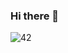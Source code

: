 ### Hi there 👋

![42](https://badgen.net/badge/Born2Code/olakhdar/orange?cache=86400&icon=https://meta.intra.42.fr/assets/42_logo-7dfc9110a5319a308863b96bda33cea995046d1731cebb735e41b16255106c12.svg)


<!-- <a href="https://github.com/JaeSeoKim/badge42"><img src="https://badge42.vercel.app/api/v2/cl26mf1se001109mkkt3wehhc/stats?cursusId=21&coalitionId=78" alt="olakhdar's 42 stats" /></a>


<!--
**oussamalakhdar/oussamalakhdar** is a ✨ _special_ ✨ repository because its `README.md` (this file) appears on your GitHub profile.

Here are some ideas to get you started:

- 🔭 I’m currently working on ...
- 🌱 I’m currently learning ...
- 👯 I’m looking to collaborate on ...
- 🤔 I’m looking for help with ...
- 💬 Ask me about ...
- 📫 How to reach me: ...
- 😄 Pronouns: ...
- ⚡ Fun fact: ...
-->
